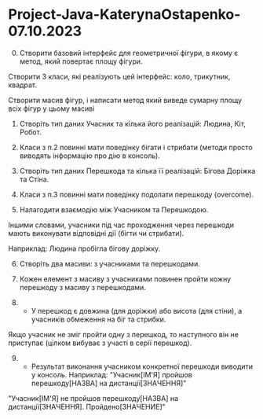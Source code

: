 # Project-Java-KaterynaOstapenko-07.10.2023
0. Створити базовий інтерфейс для геометричної фігури, в якому є метод, який повертає площу фігури.

Створити 3 класи, які реалізують цей інтерфейс: коло, трикутник, квадрат.

Створити масив фігур, і написати метод який виведе сумарну площу всіх фігур у цьому масиві

1. Створіть тип даних Учасник та кілька його реалізацій: Людина, Кіт, Робот.

2. Класи з п.2 повинні мати поведінку бігати і стрибати (методи просто виводять інформацію про дію в консоль).

3. Створіть тип даних Перешкода та кілька її реалізацій: Бігова Доріжка та Стіна.

4. Класи з п.3 повинні мати поведінку подолати перешкоду (overcome).

5. Налагодити взаємодію між Учасником та Перешкодою. 

Іншими словами, учасники під час проходження через перешкоди мають виконувати відповідні дії (бігти чи стрибати).

Наприклад: Людина пробігла бігову доріжку.

6. Створіть два масиви: з учасниками та перешкодами. 

7. Кожен елемент з масиву з учасниками повинен пройти кожну перешкоду з масиву з перешкодами.

8. * У перешкод є довжина (для доріжки) або висота (для стіни), а учасників обмеження на біг та стрибки. 

Якщо учасник не зміг пройти одну з перешкод, то наступного він не приступає (цілком вибуває з участі в серії перешкод). 

9. * Результат виконання учасником конкретної перешкоди виводити у консоль. Наприклад: "Учасник[ІМ'Я] пройшов перешкоду[НАЗВА] на дистанції[ЗНАЧЕННЯ]"

"Учасник[ІМ'Я] не пройшов перешкоду[НАЗВА] на дистанції[ЗНАЧЕННЯ]. Пройдено[ЗНАЧЕНИЕ]"

